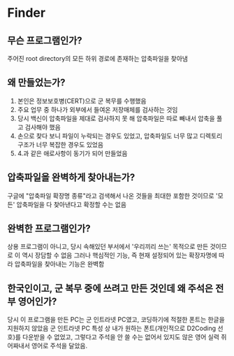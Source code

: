 # Finder
## 무슨 프로그램인가?
주어진 root directory의 모든 하위 경로에 존재하는 압축파일을 찾아냄


## 왜 만들었는가?
1. 본인은 정보보호병(CERT)으로 군 복무를 수행했음
2. 주요 업무 중 하나가 외부에서 들여온 저장매체를 검사하는 것임
3. 당시 백신이 압축파일을 제대로 검사하지 못 해 압축파일은 따로 빼내서 압축을 풀고 검사해야 했음
4. 손으로 찾다 보니 파일이 누락되는 경우도 있었고, 압축파일도 너무 많고 디렉토리 구조가 너무 복잡한 경우도 있었음
5. 4.과 같은 애로사항이 동기가 되어 만들었음


## 압축파일을 완벽하게 찾아내는가?
구글에 "압축파일 확장명 종류"라고 검색해서 나온 것들을 최대한 포함한 것이므로 '모든' 압축파일을 다 찾아낸다고 확정할 수는 없음


## 완벽한 프로그램인가?
상용 프로그램이 아니고, 당시 속해있던 부서에서 '우리끼리 쓰는' 목적으로 만든 것이므로 이 역시 장담할 수 없음
그러나 핵심적인 기능, 즉 현재 설정되어 있는 확장자명에 따라 압축파일을 찾아내는 기능은 완벽함


## 한국인이고, 군 복무 중에 쓰려고 만든 것인데 왜 주석은 전부 영어인가?
당시 이 프로그램을 만든 PC는 군 인트라넷 PC였고, 코딩하기에 적절한 폰트는 한글을 지원하지 않았음
군 인트라넷 PC 특성 상 내가 원하는 폰트(개인적으로 D2Coding 선호)를 다운받을 수 없었고, 그렇다고 주석을 안 쓸 수는 없어서 있지도 않은 영어 실력 쥐어짜내서 영어로 주석을 달았음.
